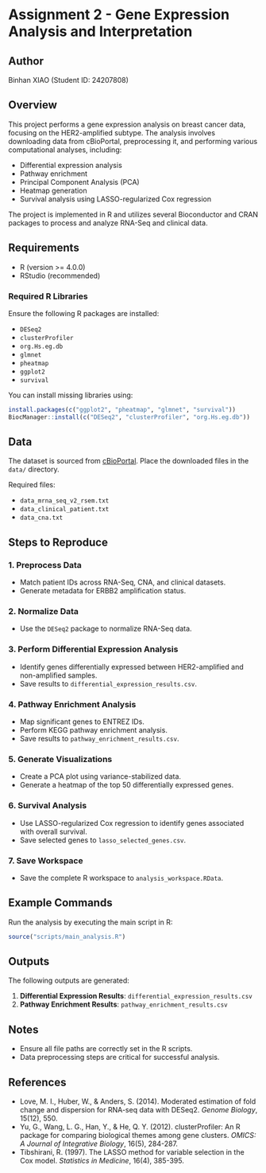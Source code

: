 # Assignment 2 - Gene Expression Analysis and Interpretation

## Author
Binhan XIAO (Student ID: 24207808)

## Overview
This project performs a gene expression analysis on breast cancer data, focusing on the HER2-amplified subtype. The analysis involves downloading data from cBioPortal, preprocessing it, and performing various computational analyses, including:

- Differential expression analysis
- Pathway enrichment
- Principal Component Analysis (PCA)
- Heatmap generation
- Survival analysis using LASSO-regularized Cox regression

The project is implemented in R and utilizes several Bioconductor and CRAN packages to process and analyze RNA-Seq and clinical data.



## Requirements
- R (version >= 4.0.0)
- RStudio (recommended)

### Required R Libraries
Ensure the following R packages are installed:
- `DESeq2`
- `clusterProfiler`
- `org.Hs.eg.db`
- `glmnet`
- `pheatmap`
- `ggplot2`
- `survival`

You can install missing libraries using:
```R
install.packages(c("ggplot2", "pheatmap", "glmnet", "survival"))
BiocManager::install(c("DESeq2", "clusterProfiler", "org.Hs.eg.db"))
```

## Data
The dataset is sourced from [cBioPortal](https://www.cbioportal.org/study/summary?id=brca_tcga_pan_can_atlas_2018). Place the downloaded files in the `data/` directory.

Required files:
- `data_mrna_seq_v2_rsem.txt`
- `data_clinical_patient.txt`
- `data_cna.txt`

## Steps to Reproduce

### 1. Preprocess Data
- Match patient IDs across RNA-Seq, CNA, and clinical datasets.
- Generate metadata for ERBB2 amplification status.

### 2. Normalize Data
- Use the `DESeq2` package to normalize RNA-Seq data.

### 3. Perform Differential Expression Analysis
- Identify genes differentially expressed between HER2-amplified and non-amplified samples.
- Save results to `differential_expression_results.csv`.

### 4. Pathway Enrichment Analysis
- Map significant genes to ENTREZ IDs.
- Perform KEGG pathway enrichment analysis.
- Save results to `pathway_enrichment_results.csv`.

### 5. Generate Visualizations
- Create a PCA plot using variance-stabilized data.
- Generate a heatmap of the top 50 differentially expressed genes.

### 6. Survival Analysis
- Use LASSO-regularized Cox regression to identify genes associated with overall survival.
- Save selected genes to `lasso_selected_genes.csv`.

### 7. Save Workspace
- Save the complete R workspace to `analysis_workspace.RData`.

## Example Commands
Run the analysis by executing the main script in R:
```R
source("scripts/main_analysis.R")
```

## Outputs
The following outputs are generated:
1. **Differential Expression Results**: `differential_expression_results.csv`
2. **Pathway Enrichment Results**: `pathway_enrichment_results.csv`


## Notes
- Ensure all file paths are correctly set in the R scripts.
- Data preprocessing steps are critical for successful analysis.

## References
- Love, M. I., Huber, W., & Anders, S. (2014). Moderated estimation of fold change and dispersion for RNA-seq data with DESeq2. *Genome Biology*, 15(12), 550.
- Yu, G., Wang, L. G., Han, Y., & He, Q. Y. (2012). clusterProfiler: An R package for comparing biological themes among gene clusters. *OMICS: A Journal of Integrative Biology*, 16(5), 284-287.
- Tibshirani, R. (1997). The LASSO method for variable selection in the Cox model. *Statistics in Medicine*, 16(4), 385-395.
